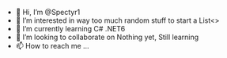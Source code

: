 - 👋 Hi, I’m @Spectyr1
- 👀 I’m interested in way too much random stuff to start a List<>
- 🌱 I’m currently learning C# .NET6
- 💞️ I’m looking to collaborate on Nothing yet, Still learning
- 📫 How to reach me ...

<!---
Spectyr1/Spectyr1 is a ✨ special ✨ repository because its `README.md` (this file) appears on your GitHub profile.
You can click the Preview link to take a look at your changes.
--->
